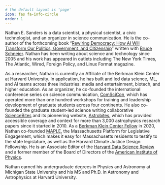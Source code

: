 ```yaml
---
# the default layout is 'page'
icon: fas fa-info-circle
order: 1
---
```


Nathan E. Sanders is a data scientist, a physical scientist, a civic technologist, and an organizer in science communication. He is the co-author of the forthcoming book “<a href="https://mitpress.mit.edu/9780262049948/rewiring-democracy/">Rewiring Democracy: How AI Will Transform Our Politics, Government, and Citizenship</a>” written with <a href="https://www.schneier.com">Bruce Schneier</a>. Nathan has been writing about science and technology since 2005 and his work has appeared in outlets including The New York Times, The Atlantic, Wired, Foreign Policy, and Linux Format magazine. 

As a researcher, Nathan is currently an Affiliate of the Berkman Klein Center at Harvard University. In application, he has built and led data science, ML, and AI teams across three industries: media and entertainment, biotech, and higher education. As an organizer, he co-founded the international conference series on science communication, <a href="https://www.comscicon.org/">ComSciCon</a>, which has operated more than one hundred workshops for training and leadership development of graduate students across four continents. He also co-founded the graduate student-led science writing collaborative <a href="https://sciencebites.org/">ScienceBites</a> and its pioneering website, <a href="https://astrobites.org/">Astrobites</a>, which has provided accessible coverage and context for more than 3,000 astrophysics research papers since it started in 2010. As a <a href="https://cyber.harvard.edu/people/nathan-sanders">Berkman Klein Center Fellow</a> in 2020, Nathan co-founded <a href="https://mapletestimony.org/">MAPLE</a>, the Massachusetts Platform for Legislative Engagement, which makes it easy for Massachusetts residents to testify to the state legislature, as well as the <a h ref="https://climatefellowship.org">Harvard Climate Justice Design Fellowship</a>. He is an Associate Editor of the <a href="https://hdsr.mitpress.mit.edu">Harvard Data Science Review</a> and a former member of the Board of Directors of the <a href="https://aip.org/">American Institute of Physics</a>. 

Nathan earned his undergraduate degrees in Physics and Astronomy at Michigan State University and his MS and Ph.D. in Astronomy and Astrophysics at Harvard University.



